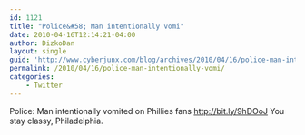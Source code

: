 ```yaml
---
id: 1121
title: "Police&#58; Man intentionally vomi"
date: 2010-04-16T12:14:21-04:00
author: DizkoDan
layout: single
guid: 'http://www.cyberjunx.com/blog/archives/2010/04/16/police-man-intentionally-vomi/'
permalink: /2010/04/16/police-man-intentionally-vomi/
categories:
    - Twitter
---
```


Police: Man intentionally vomited on Phillies fans <http://bit.ly/9hDOoJ> You stay classy, Philadelphia.